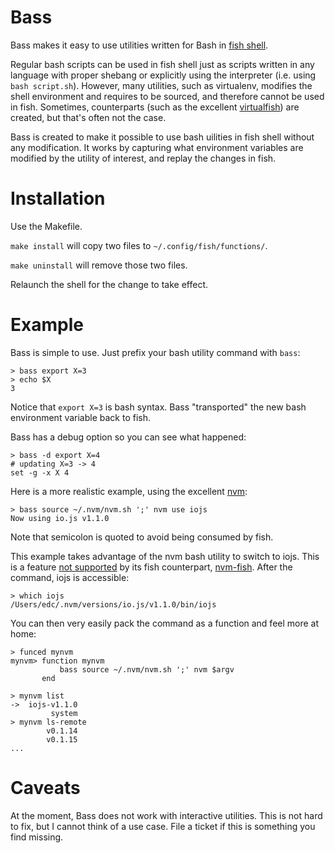 # Bass

Bass makes it easy to use utilities written for Bash in
[fish shell](https://github.com/fish-shell/fish-shell/).

Regular bash scripts can be used in fish shell just as scripts written in any
language with proper shebang or explicitly using the interpreter (i.e. using
`bash script.sh`). However, many utilities, such as virtualenv, modifies the
shell environment and requires to be sourced, and therefore cannot be used
in fish. Sometimes, counterparts (such as the excellent
[virtualfish](http://virtualfish.readthedocs.org/en/latest/)) are
created, but that's often not the case.

Bass is created to make it possible to use bash uilities in fish shell without
any modification. It works by capturing what environment variables are modified
by the utility of interest, and replay the changes in fish.

# Installation

Use the Makefile.

`make install` will copy two files to `~/.config/fish/functions/`.

`make uninstall` will remove those two files.

Relaunch the shell for the change to take effect.

# Example

Bass is simple to use. Just prefix your bash utility command with `bass`:

```
> bass export X=3
> echo $X
3
```

Notice that `export X=3` is bash syntax. Bass "transported" the new bash
environment variable back to fish.

Bass has a debug option so you can see what happened:

```
> bass -d export X=4
# updating X=3 -> 4
set -g -x X 4
```

Here is a more realistic example, using the excellent
[nvm](https://github.com/creationix/nvm):

```
> bass source ~/.nvm/nvm.sh ';' nvm use iojs
Now using io.js v1.1.0
```

Note that semicolon is quoted to avoid being consumed by fish.

This example takes advantage of the nvm bash utility to switch to iojs. This is
a feature [not supported](https://github.com/Alex7Kom/nvm-fish/issues/20) by
its fish counterpart, [nvm-fish](https://github.com/Alex7Kom/nvm-fish).
After the command, iojs is accessible:

```
> which iojs
/Users/edc/.nvm/versions/io.js/v1.1.0/bin/iojs
```

You can then very easily pack the command as a function and feel more at home:

```
> funced mynvm
mynvm> function mynvm
           bass source ~/.nvm/nvm.sh ';' nvm $argv
       end

> mynvm list
->  iojs-v1.1.0
         system
> mynvm ls-remote
        v0.1.14
        v0.1.15
...
```

# Caveats

At the moment, Bass does not work with interactive utilities. This is not hard
to fix, but I cannot think of a use case. File a ticket if this is something
you find missing.
